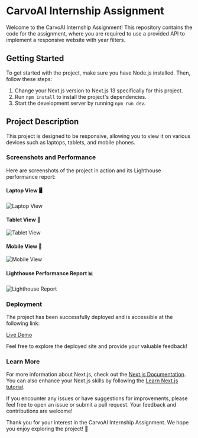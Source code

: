 # CarvoAI Internship Assignment

Welcome to the CarvoAI Internship Assignment! This repository contains the code for the assignment, where you are required to use a provided API to implement a responsive website with year filters.

## Getting Started

To get started with the project, make sure you have Node.js installed. Then, follow these steps:

1. Change your Next.js version to Next.js 13 specifically for this project.
2. Run `npm install` to install the project's dependencies.
3. Start the development server by running `npm run dev`.

## Project Description

This project is designed to be responsive, allowing you to view it on various devices such as laptops, tablets, and mobile phones.

### Screenshots and Performance

Here are screenshots of the project in action and its Lighthouse performance report:

#### Laptop View 🖥️

![Laptop View](![image](https://github.com/jiyanpatil07/cravoAI/assets/76421551/6dd4e9ae-fbcf-4671-a1c6-bde8a32f688b)
)

#### Tablet View 📱

![Tablet View](![image](https://github.com/jiyanpatil07/cravoAI/assets/76421551/246d95b3-b0e7-4ca9-8b4c-35e58719a320)
)

#### Mobile View 📱

![Mobile View](![image](https://github.com/jiyanpatil07/cravoAI/assets/76421551/a29441a3-4329-48b1-910a-b1cb70a828fa)
)

#### Lighthouse Performance Report 📊

![Lighthouse Report](link_to_lighthouse_report)

### Deployment

The project has been successfully deployed and is accessible at the following link:

[Live Demo]([deployment_link](https://carvo-1651n3ems-jiyanpatil07.vercel.app/))

Feel free to explore the deployed site and provide your valuable feedback!

### Learn More

For more information about Next.js, check out the [Next.js Documentation](https://nextjs.org/docs). You can also enhance your Next.js skills by following the [Learn Next.js tutorial](https://nextjs.org/learn).

If you encounter any issues or have suggestions for improvements, please feel free to open an issue or submit a pull request. Your feedback and contributions are welcome!

Thank you for your interest in the CarvoAI Internship Assignment. We hope you enjoy exploring the project! 🌟
